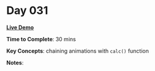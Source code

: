 # Day 031

**<a href="https://css100.aniqa.dev#day-031">Live Demo</a>**

**Time to Complete**: 30 mins

**Key Concepts**: chaining animations with `calc()` function

**Notes**:
